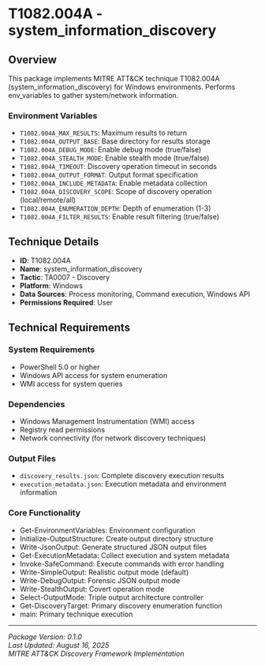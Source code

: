 # T1082.004A - system_information_discovery

## Overview
This package implements MITRE ATT&CK technique T1082.004A (system_information_discovery) for Windows environments. Performs env_variables to gather system/network information.

### Environment Variables

- `T1082.004A_MAX_RESULTS`: Maximum results to return
- `T1082.004A_OUTPUT_BASE`: Base directory for results storage
- `T1082.004A_DEBUG_MODE`: Enable debug mode (true/false)
- `T1082.004A_STEALTH_MODE`: Enable stealth mode (true/false)
- `T1082.004A_TIMEOUT`: Discovery operation timeout in seconds
- `T1082.004A_OUTPUT_FORMAT`: Output format specification
- `T1082.004A_INCLUDE_METADATA`: Enable metadata collection
- `T1082.004A_DISCOVERY_SCOPE`: Scope of discovery operation (local/remote/all)
- `T1082.004A_ENUMERATION_DEPTH`: Depth of enumeration (1-3)
- `T1082.004A_FILTER_RESULTS`: Enable result filtering (true/false)

## Technique Details
- **ID**: T1082.004A
- **Name**: system_information_discovery
- **Tactic**: TA0007 - Discovery
- **Platform**: Windows
- **Data Sources**: Process monitoring, Command execution, Windows API
- **Permissions Required**: User

## Technical Requirements

### System Requirements

- PowerShell 5.0 or higher
- Windows API access for system enumeration
- WMI access for system queries

### Dependencies

- Windows Management Instrumentation (WMI) access
- Registry read permissions
- Network connectivity (for network discovery techniques)

### Output Files
- `discovery_results.json`: Complete discovery execution results
- `execution_metadata.json`: Execution metadata and environment information

### Core Functionality

- Get-EnvironmentVariables: Environment configuration
- Initialize-OutputStructure: Create output directory structure
- Write-JsonOutput: Generate structured JSON output files
- Get-ExecutionMetadata: Collect execution and system metadata
- Invoke-SafeCommand: Execute commands with error handling
- Write-SimpleOutput: Realistic output mode (default)
- Write-DebugOutput: Forensic JSON output mode
- Write-StealthOutput: Covert operation mode
- Select-OutputMode: Triple output architecture controller
- Get-DiscoveryTarget: Primary discovery enumeration function
- main: Primary technique execution

---
*Package Version: 0.1.0*  
*Last Updated: August 16, 2025*  
*MITRE ATT&CK Discovery Framework Implementation*
